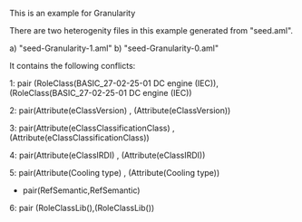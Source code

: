 This is an example for Granularity

There are two heterogenity files in this example generated from "seed.aml".

a) "seed-Granularity-1.aml"
b) "seed-Granularity-0.aml"

It contains the following conflicts:

1: pair (RoleClass(BASIC_27-02-25-01 DC engine (IEC)),(RoleClass(BASIC_27-02-25-01 DC engine (IEC))

2: pair(Attribute(eClassVersion) , (Attribute(eClassVersion))

3: pair(Attribute(eClassClassificationClass) , (Attribute(eClassClassificationClass))

4: pair(Attribute(eClassIRDI) , (Attribute(eClassIRDI))

5: pair(Attribute(Cooling type) , (Attribute(Cooling type))
 
 - pair(RefSemantic,RefSemantic)

6: pair (RoleClassLib(),(RoleClassLib())



